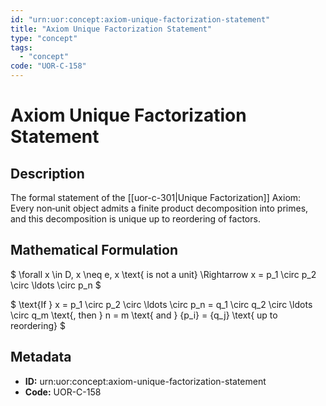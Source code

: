 ```yaml
---
id: "urn:uor:concept:axiom-unique-factorization-statement"
title: "Axiom Unique Factorization Statement"
type: "concept"
tags:
  - "concept"
code: "UOR-C-158"
---
```


# Axiom Unique Factorization Statement

## Description

The formal statement of the [[uor-c-301|Unique Factorization]] Axiom: Every non‑unit object admits a finite product decomposition into primes, and this decomposition is unique up to reordering of factors.

## Mathematical Formulation

$
\forall x \in D, x \neq e, x \text{ is not a unit} \Rightarrow x = p_1 \circ p_2 \circ \ldots \circ p_n
$

$
\text{If } x = p_1 \circ p_2 \circ \ldots \circ p_n = q_1 \circ q_2 \circ \ldots \circ q_m \text{, then } n = m \text{ and } \{p_i\} = \{q_j\} \text{ up to reordering}
$

## Metadata

- **ID:** urn:uor:concept:axiom-unique-factorization-statement
- **Code:** UOR-C-158
